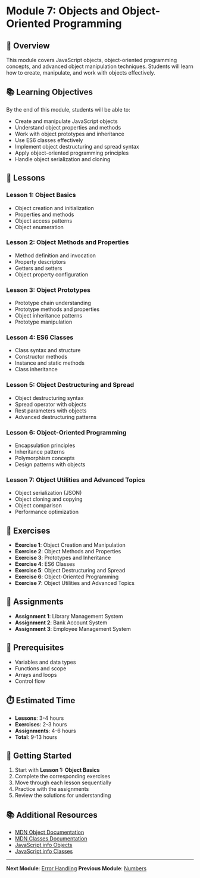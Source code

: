 # Module 7: Objects and Object-Oriented Programming

## 🎯 **Overview**
This module covers JavaScript objects, object-oriented programming concepts, and advanced object manipulation techniques. Students will learn how to create, manipulate, and work with objects effectively.

## 📚 **Learning Objectives**
By the end of this module, students will be able to:
- Create and manipulate JavaScript objects
- Understand object properties and methods
- Work with object prototypes and inheritance
- Use ES6 classes effectively
- Implement object destructuring and spread syntax
- Apply object-oriented programming principles
- Handle object serialization and cloning

## 📖 **Lessons**

### **Lesson 1: Object Basics**
- Object creation and initialization
- Properties and methods
- Object access patterns
- Object enumeration

### **Lesson 2: Object Methods and Properties**
- Method definition and invocation
- Property descriptors
- Getters and setters
- Object property configuration

### **Lesson 3: Object Prototypes**
- Prototype chain understanding
- Prototype methods and properties
- Object inheritance patterns
- Prototype manipulation

### **Lesson 4: ES6 Classes**
- Class syntax and structure
- Constructor methods
- Instance and static methods
- Class inheritance

### **Lesson 5: Object Destructuring and Spread**
- Object destructuring syntax
- Spread operator with objects
- Rest parameters with objects
- Advanced destructuring patterns

### **Lesson 6: Object-Oriented Programming**
- Encapsulation principles
- Inheritance patterns
- Polymorphism concepts
- Design patterns with objects

### **Lesson 7: Object Utilities and Advanced Topics**
- Object serialization (JSON)
- Object cloning and copying
- Object comparison
- Performance optimization

## 💪 **Exercises**
- **Exercise 1**: Object Creation and Manipulation
- **Exercise 2**: Object Methods and Properties
- **Exercise 3**: Prototypes and Inheritance
- **Exercise 4**: ES6 Classes
- **Exercise 5**: Object Destructuring and Spread
- **Exercise 6**: Object-Oriented Programming
- **Exercise 7**: Object Utilities and Advanced Topics

## 📝 **Assignments**
- **Assignment 1**: Library Management System
- **Assignment 2**: Bank Account System
- **Assignment 3**: Employee Management System

## 🎯 **Prerequisites**
- Variables and data types
- Functions and scope
- Arrays and loops
- Control flow

## ⏱️ **Estimated Time**
- **Lessons**: 3-4 hours
- **Exercises**: 2-3 hours
- **Assignments**: 4-6 hours
- **Total**: 9-13 hours

## 🚀 **Getting Started**
1. Start with **Lesson 1: Object Basics**
2. Complete the corresponding exercises
3. Move through each lesson sequentially
4. Practice with the assignments
5. Review the solutions for understanding

## 📚 **Additional Resources**
- [MDN Object Documentation](https://developer.mozilla.org/en-US/docs/Web/JavaScript/Reference/Global_Objects/Object)
- [MDN Classes Documentation](https://developer.mozilla.org/en-US/docs/Web/JavaScript/Reference/Classes)
- [JavaScript.info Objects](https://javascript.info/object)
- [JavaScript.info Classes](https://javascript.info/class)

---

**Next Module**: [Error Handling](../08-error-handling/README.md)
**Previous Module**: [Numbers](../06-numbers/README.md)
